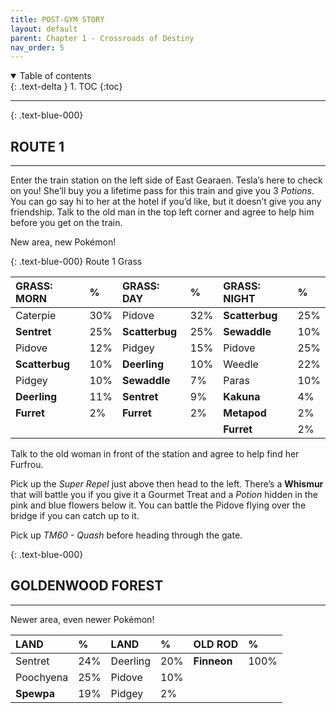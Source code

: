 ```yaml
---
title: POST-GYM STORY
layout: default
parent: Chapter 1 - Crossroads of Destiny
nav_order: 5
---
```


<details open markdown="block">
  <summary>
    Table of contents
  </summary>
  {: .text-delta }
1. TOC
{:toc}
</details>

---

{: .text-blue-000}
## ROUTE 1
---

Enter the train station on the left side of East Gearaen. Tesla’s here to check on you! She’ll buy you a lifetime pass for this train and give you 3 *Potions*. You can go say hi to her at the hotel if you’d like, but it doesn’t give you any friendship. Talk to the old man in the top left corner and agree to help him before you get on the train.

New area, new Pokémon!

{: .text-blue-000}
Route 1 Grass

| GRASS: MORN    | %   | GRASS: DAY     | %   | GRASS: NIGHT    | %   |
|:---------------|:----|:---------------|:----|:----------------|:----|
| Caterpie       | 30% | Pidove         | 32% | **Scatterbug**  | 25% |
| **Sentret**    | 25% | **Scatterbug** | 25% | **Sewaddle**    | 10% |
| Pidove         | 12% | Pidgey         | 15% | Pidove          | 25% |
| **Scatterbug** | 10% | **Deerling**   | 10% | Weedle          | 22% |
| Pidgey         | 10% | **Sewaddle**   | 7%  | Paras           | 10% |
| **Deerling**   | 11% | **Sentret**    | 9%  | **Kakuna**      | 4%  |
| **Furret**     | 2%  | **Furret**     | 2%  | **Metapod**     | 2%  |
|      |   |     |   | **Furret**      | 2%  |

Talk to the old woman in front of the station and agree to help find her Furfrou.

Pick up the *Super Repel* just above then head to the left. There’s a **Whismur** that will battle you if you give it a Gourmet Treat and a *Potion* hidden in the pink and blue flowers below it. You can battle the Pidove flying over the bridge if you can catch up to it.

Pick up *TM60 - Quash* before heading through the gate.

{: .text-blue-000}
## GOLDENWOOD FOREST
---

Newer area, even newer Pokémon!

| LAND         | %   | LAND      | %   | OLD ROD      | %   |
|:-------------|:----|:----------|:----|:-------------|:----|
| Sentret      | 24% | Deerling  | 20% | **Finneon**  | 100% |
| Poochyena    | 25% | Pidove    | 10% |     |  |
| **Spewpa**   | 19% | Pidgey    | 2%  |     |  |









